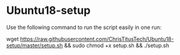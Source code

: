 # Ubuntu18-setup

Use the following command to run the script easily in one run:

wget https://raw.githubusercontent.com/ChrisTitusTech/Ubuntu18-setup/master/setup.sh && sudo chmod +x setup.sh && ./setup.sh
